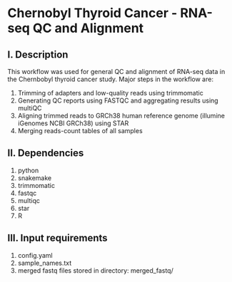# Chernobyl Thyroid Cancer - RNA-seq QC and Alignment
## I. Description
This workflow was used for general QC and alignment of RNA-seq data in the Chernbobyl thyroid cancer study.
Major steps in the workflow are:
1) Trimming of adapters and low-quality reads using trimmomatic
2) Generating QC reports using FASTQC and aggregating results using multiQC
3) Aligning trimmed reads to GRCh38 human reference genome (illumine iGenomes NCBI GRCh38) using STAR
4) Merging reads-count tables of all samples
## II. Dependencies
1) python
2) snakemake
3) trimmomatic
4) fastqc
5) multiqc
6) star
7) R
## III. Input requirements
1) config.yaml
2) sample_names.txt
3) merged fastq files stored in directory: merged_fastq/
